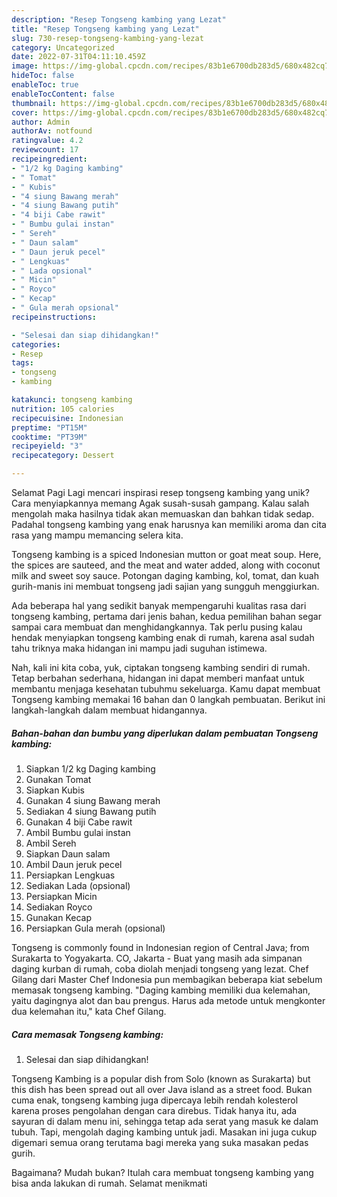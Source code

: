 ```yaml
---
description: "Resep Tongseng kambing yang Lezat"
title: "Resep Tongseng kambing yang Lezat"
slug: 730-resep-tongseng-kambing-yang-lezat
category: Uncategorized
date: 2022-07-31T04:11:10.459Z
image: https://img-global.cpcdn.com/recipes/83b1e6700db283d5/680x482cq70/tongseng-kambing-foto-resep-utama.jpg
hideToc: false
enableToc: true
enableTocContent: false
thumbnail: https://img-global.cpcdn.com/recipes/83b1e6700db283d5/680x482cq70/tongseng-kambing-foto-resep-utama.jpg
cover: https://img-global.cpcdn.com/recipes/83b1e6700db283d5/680x482cq70/tongseng-kambing-foto-resep-utama.jpg
author: Admin
authorAv: notfound
ratingvalue: 4.2
reviewcount: 17
recipeingredient:
- "1/2 kg Daging kambing"
- " Tomat"
- " Kubis"
- "4 siung Bawang merah"
- "4 siung Bawang putih"
- "4 biji Cabe rawit"
- " Bumbu gulai instan"
- " Sereh"
- " Daun salam"
- " Daun jeruk pecel"
- " Lengkuas"
- " Lada opsional"
- " Micin"
- " Royco"
- " Kecap"
- " Gula merah opsional"
recipeinstructions:

- "Selesai dan siap dihidangkan!"
categories:
- Resep
tags:
- tongseng
- kambing

katakunci: tongseng kambing 
nutrition: 105 calories
recipecuisine: Indonesian
preptime: "PT15M"
cooktime: "PT39M"
recipeyield: "3"
recipecategory: Dessert

---
```



Selamat Pagi Lagi mencari inspirasi resep tongseng kambing yang unik? Cara menyiapkannya memang Agak susah-susah gampang. Kalau salah mengolah maka hasilnya tidak akan memuaskan dan bahkan tidak sedap. Padahal tongseng kambing yang enak harusnya kan memiliki aroma dan cita rasa yang mampu memancing selera kita.


Tongseng kambing is a spiced Indonesian mutton or goat meat soup. Here, the spices are sauteed, and the meat and water added, along with coconut milk and sweet soy sauce. Potongan daging kambing, kol, tomat, dan kuah gurih-manis ini membuat tongseng jadi sajian yang sungguh menggiurkan.

Ada beberapa hal yang sedikit banyak mempengaruhi kualitas rasa dari tongseng kambing, pertama dari jenis bahan, kedua pemilihan bahan segar sampai cara membuat dan menghidangkannya. Tak perlu pusing kalau hendak menyiapkan tongseng kambing enak di rumah, karena asal sudah tahu triknya maka hidangan ini mampu jadi suguhan istimewa.


Nah, kali ini kita coba, yuk, ciptakan tongseng kambing sendiri di rumah. Tetap berbahan sederhana, hidangan ini dapat memberi manfaat untuk membantu menjaga kesehatan tubuhmu sekeluarga. Kamu dapat membuat Tongseng kambing memakai 16 bahan dan 0 langkah pembuatan. Berikut ini langkah-langkah dalam membuat hidangannya.

<!--inarticleads1-->

##### Bahan-bahan dan bumbu yang diperlukan dalam pembuatan Tongseng kambing:

1. Siapkan 1/2 kg Daging kambing
1. Gunakan  Tomat
1. Siapkan  Kubis
1. Gunakan 4 siung Bawang merah
1. Sediakan 4 siung Bawang putih
1. Gunakan 4 biji Cabe rawit
1. Ambil  Bumbu gulai instan
1. Ambil  Sereh
1. Siapkan  Daun salam
1. Ambil  Daun jeruk pecel
1. Persiapkan  Lengkuas
1. Sediakan  Lada (opsional)
1. Persiapkan  Micin
1. Sediakan  Royco
1. Gunakan  Kecap
1. Persiapkan  Gula merah (opsional)


Tongseng is commonly found in Indonesian region of Central Java; from Surakarta to Yogyakarta. CO, Jakarta - Buat yang masih ada simpanan daging kurban di rumah, coba diolah menjadi tongseng yang lezat. Chef Gilang dari Master Chef Indonesia pun membagikan beberapa kiat sebelum memasak tongseng kambing. &#34;Daging kambing memiliki dua kelemahan, yaitu dagingnya alot dan bau prengus. Harus ada metode untuk mengkonter dua kelemahan itu,&#34; kata Chef Gilang. 

<!--inarticleads2-->

##### Cara memasak Tongseng kambing:


1. Selesai dan siap dihidangkan!

Tongseng Kambing is a popular dish from Solo (known as Surakarta) but this dish has been spread out all over Java island as a street food. Bukan cuma enak, tongseng kambing juga dipercaya lebih rendah kolesterol karena proses pengolahan dengan cara direbus. Tidak hanya itu, ada sayuran di dalam menu ini, sehingga tetap ada serat yang masuk ke dalam tubuh. Tapi, mengolah daging kambing untuk jadi. Masakan ini juga cukup digemari semua orang terutama bagi mereka yang suka masakan pedas gurih. 

Bagaimana? Mudah bukan? Itulah cara membuat tongseng kambing yang bisa anda lakukan di rumah. Selamat menikmati
